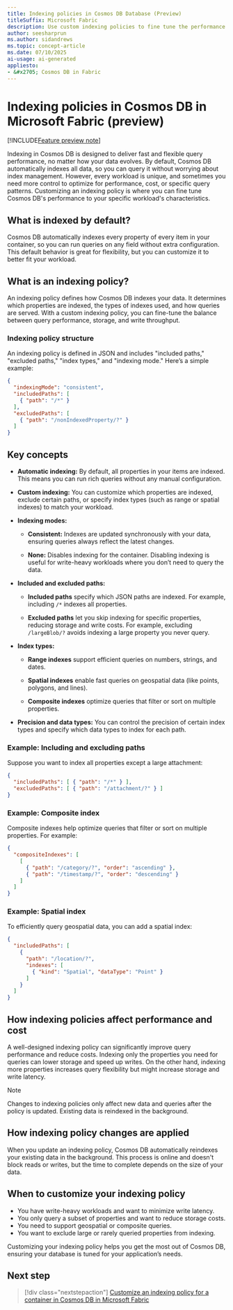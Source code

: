 ```yaml
---
title: Indexing policies in Cosmos DB Database (Preview)
titleSuffix: Microsoft Fabric
description: Use custom indexing policies to fine tune the performance of Cosmos DB in Microsoft Fabric during the preview to better match your application workloads.
author: seesharprun
ms.author: sidandrews
ms.topic: concept-article
ms.date: 07/10/2025
ai-usage: ai-generated
appliesto:
- &#x2705; Cosmos DB in Fabric
---
```


# Indexing policies in Cosmos DB in Microsoft Fabric (preview)

[!INCLUDE[Feature preview note](../../includes/feature-preview-note.md)]

Indexing in Cosmos DB is designed to deliver fast and flexible query performance, no matter how your data evolves. By default, Cosmos DB automatically indexes all data, so you can query it without worrying about index management. However, every workload is unique, and sometimes you need more control to optimize for performance, cost, or specific query patterns. Customizing an indexing policy is where you can fine tune Cosmos DB's performance to your specific workload's characteristics.

## What is indexed by default?

Cosmos DB automatically indexes every property of every item in your container, so you can run queries on any field without extra configuration. This default behavior is great for flexibility, but you can customize it to better fit your workload.

## What is an indexing policy?

An indexing policy defines how Cosmos DB indexes your data. It determines which properties are indexed, the types of indexes used, and how queries are served. With a custom indexing policy, you can fine-tune the balance between query performance, storage, and write throughput.

### Indexing policy structure

An indexing policy is defined in JSON and includes "included paths," "excluded paths," "index types," and "indexing mode." Here’s a simple example:

```json
{
  "indexingMode": "consistent",
  "includedPaths": [
    { "path": "/*" }
  ],
  "excludedPaths": [
    { "path": "/nonIndexedProperty/?" }
  ]
}
```

## Key concepts

- **Automatic indexing:** By default, all properties in your items are indexed. This means you can run rich queries without any manual configuration.

- **Custom indexing:** You can customize which properties are indexed, exclude certain paths, or specify index types (such as range or spatial indexes) to match your workload.

- **Indexing modes:**

  - **Consistent:** Indexes are updated synchronously with your data, ensuring queries always reflect the latest changes.

  - **None:** Disables indexing for the container. Disabling indexing is useful for write-heavy workloads where you don’t need to query the data.

- **Included and excluded paths:**

  - **Included paths** specify which JSON paths are indexed. For example, including `/*` indexes all properties.

  - **Excluded paths** let you skip indexing for specific properties, reducing storage and write costs. For example, excluding `/largeBlob/?` avoids indexing a large property you never query.

- **Index types:**

  - **Range indexes** support efficient queries on numbers, strings, and dates.

  - **Spatial indexes** enable fast queries on geospatial data (like points, polygons, and lines).

  - **Composite indexes** optimize queries that filter or sort on multiple properties.

- **Precision and data types:** You can control the precision of certain index types and specify which data types to index for each path.

### Example: Including and excluding paths

Suppose you want to index all properties except a large attachment:

```json
{
  "includedPaths": [ { "path": "/*" } ],
  "excludedPaths": [ { "path": "/attachment/?" } ]
}
```

### Example: Composite index

Composite indexes help optimize queries that filter or sort on multiple properties. For example:

```json
{
  "compositeIndexes": [
    [
      { "path": "/category/?", "order": "ascending" },
      { "path": "/timestamp/?", "order": "descending" }
    ]
  ]
}
```

### Example: Spatial index

To efficiently query geospatial data, you can add a spatial index:

```json
{
  "includedPaths": [
    {
      "path": "/location/?",
      "indexes": [
        { "kind": "Spatial", "dataType": "Point" }
      ]
    }
  ]
}
```

## How indexing policies affect performance and cost

A well-designed indexing policy can significantly improve query performance and reduce costs. Indexing only the properties you need for queries can lower storage and speed up writes. On the other hand, indexing more properties increases query flexibility but might increase storage and write latency.

> [!NOTE]
> Changes to indexing policies only affect new data and queries after the policy is updated. Existing data is reindexed in the background.

## How indexing policy changes are applied

When you update an indexing policy, Cosmos DB automatically reindexes your existing data in the background. This process is online and doesn't block reads or writes, but the time to complete depends on the size of your data.

## When to customize your indexing policy

- You have write-heavy workloads and want to minimize write latency.
- You only query a subset of properties and want to reduce storage costs.
- You need to support geospatial or composite queries.
- You want to exclude large or rarely queried properties from indexing.

Customizing your indexing policy helps you get the most out of Cosmos DB, ensuring your database is tuned for your application’s needs.

## Next step

> [!div class="nextstepaction"]
> [Customize an indexing policy for a container in Cosmos DB in Microsoft Fabric](how-to-customize-indexing-policy.md)
